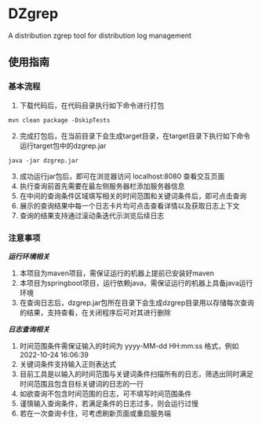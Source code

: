 # DZgrep
A distribution zgrep tool for distribution log management

## 使用指南

### 基本流程

1. 下载代码后，在代码目录执行如下命令进行打包
```shell
mvn clean package -DskipTests
```
2. 完成打包后，在当前目录下会生成target目录，在target目录下执行如下命令运行target包中的dzgrep.jar
```shell
java -jar dzgrep.jar
```
3. 成功运行jar包后，即可在浏览器访问 localhost:8080 查看交互页面
4. 执行查询前首先需要在最左侧服务器栏添加服务器信息
5. 在中间的查询条件区域填写相关的时间范围和关键词条件后，即可点击查询
6. 展示的查询结果中每一个日志卡片均可点击查看详情以及获取日志上下文
7. 查询的结果支持通过滚动条迭代示浏览后续日志

### 注意事项

***运行环境相关***
1. 本项目为maven项目，需保证运行的机器上提前已安装好maven
2. 本项目为springboot项目，运行依赖java，需保证运行的机器上具备java运行环境
3. 在查询日志后，dzgrep.jar包所在目录下会生成dzgrep目录用以存储每次查询的结果，支持查看，在关闭程序后可对其进行删除

***日志查询相关***
1. 时间范围条件需保证输入的时间为 yyyy-MM-dd HH:mm:ss 格式，例如 2022-10-24 16:06:39
2. 关键词条件支持输入正则表达式
3. 目前工具是以输入的时间范围与关键词条件扫描所有的日志，筛选出同时满足时间范围且包含目标关键词的日志的一行
4. 如欲查询不包含时间范围的日志，可不填写时间范围条件
5. 谨慎输入查询条件，若满足条件的日志过多，则会运行过慢
6. 若在一次查询卡住，可考虑刷新页面或重启服务端



